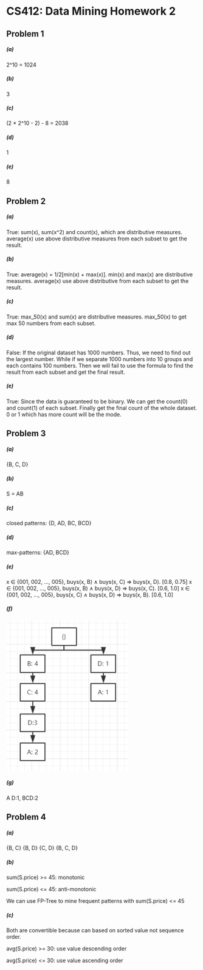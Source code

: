 # CS412: Data Mining Homework 2

## Problem 1 

##### (a) 

2^10 = 1024

##### (b)

3

##### (c) 

(2 * 2^10 - 2) - 8 = 2038

##### (d) 

1

##### (e) 

8



## Problem 2 

##### (a) 

True: sum(x), sum(x^2) and count(x), which are distributive measures. average(x) use above distributive measures from each subset to get the result.

##### (b)

True: average(x) = 1/2[min(x) + max(x)]. min(x) and max(x) are distributive measures. average(x) use above distributive from each subset to get the result.

##### (c) 

True: max_50(x) and sum(x) are distributive measures. max_50(x) to get max 50 numbers from each subset.

##### (d) 

False: If the original dataset has 1000 numbers. Thus, we need to find out the largest number. While if we separate 1000 numbers into 10 groups and each contains 100 numbers. Then we will fail to use the formula to find the result from each subset and get the final result. 

##### (e) 

True: Since the data is guaranteed to be binary. We can get the count(0) and count(1) of each subset. Finally get the final count of the whole dataset. 0 or 1 which has more count will be the mode.




## Problem 3

##### (a) 

{B, C, D}

##### (b)

S = AB

##### (c) 

closed patterns: {D, AD, BC, BCD}

##### (d)  

max-patterns: {AD, BCD}

##### (e)
x ∈ {001, 002, ..., 005}, buys(x, B) ∧ buys(x, C) ⇒ buys(x, D).	 [0.8, 0.75]
x ∈ {001, 002, ..., 005}, buys(x, B) ∧ buys(x, D) ⇒ buys(x, C). 	[0.6, 1.0]
x ∈ {001, 002, ..., 005}, buys(x, C) ∧ buys(x, D) ⇒ buys(x, B). 	[0.6, 1.0]

##### (f) 

![1539657038155](report.assets/1539657038155.png)

##### (g)

A	D:1, BCD:2




## Problem 4 

##### (a)

{B, C} {B, D} {C, D} {B, C, D}

##### (b) 
sum(S.price) >= 45: monotonic

sum(S.price) <= 45: anti-monotonic

We can use FP-Tree to mine frequent patterns with sum(S.price) <= 45

##### (c)

Both are convertible because can based on sorted value not sequence order.

avg(S.price) >= 30: use value descending order

avg(S.price) <= 30: use value ascending order